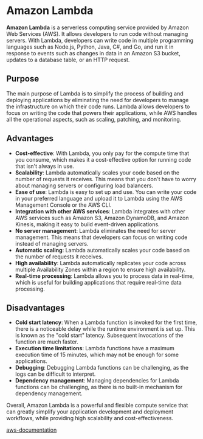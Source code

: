 # Amazon Lambda

<b>Amazon Lambda</b> is a serverless computing service provided by Amazon Web Services (AWS). It allows developers to run code without managing servers. With Lambda, developers can write code in multiple programming languages such as Node.js, Python, Java, C#, and Go, and run it in response to events such as changes in data in an Amazon S3 bucket, updates to a database table, or an HTTP request.

## Purpose

The main purpose of Lambda is to simplify the process of building and deploying applications by eliminating the need for developers to manage the infrastructure on which their code runs. Lambda allows developers to focus on writing the code that powers their applications, while AWS handles all the operational aspects, such as scaling, patching, and monitoring.

## Advantages

- <b>Cost-effective</b>: With Lambda, you only pay for the compute time that you consume, which makes it a cost-effective option for running code that isn't always in use.
- <b>Scalability</b>: Lambda automatically scales your code based on the number of requests it receives. This means that you don't have to worry about managing servers or configuring load balancers.
- <b>Ease of use</b>: Lambda is easy to set up and use. You can write your code in your preferred language and upload it to Lambda using the AWS Management Console or the AWS CLI.
- <b>Integration with other AWS services</b>: Lambda integrates with other AWS services such as Amazon S3, Amazon DynamoDB, and Amazon Kinesis, making it easy to build event-driven applications.
- <b>No server management</b>: Lambda eliminates the need for server management. This means that developers can focus on writing code instead of managing servers.
- <b>Automatic scaling</b>: Lambda automatically scales your code based on the number of requests it receives.
- <b>High availability</b>: Lambda automatically replicates your code across multiple Availability Zones within a region to ensure high availability.
- <b>Real-time processing</b>: Lambda allows you to process data in real-time, which is useful for building applications that require real-time data processing.

## Disadvantages

- <b>Cold start latency</b>: When a Lambda function is invoked for the first time, there is a noticeable delay while the runtime environment is set up. This is known as the "cold start" latency. Subsequent invocations of the function are much faster.
- <b>Execution time limitations</b>: Lambda functions have a maximum execution time of 15 minutes, which may not be enough for some applications.
- <b>Debugging</b>: Debugging Lambda functions can be challenging, as the logs can be difficult to interpret.
- <b>Dependency management</b>: Managing dependencies for Lambda functions can be challenging, as there is no built-in mechanism for dependency management.

Overall, Amazon Lambda is a powerful and flexible compute service that can greatly simplify your application development and deployment workflows, while providing high scalability and cost-effectiveness.

[aws-documentation](https://docs.aws.amazon.com/lambda/?icmpid=docs_homepage_serverless)